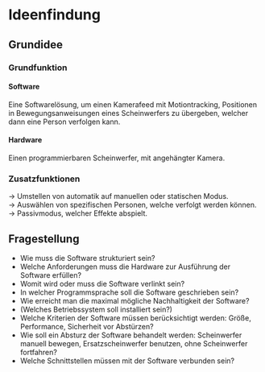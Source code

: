 # Ideenfindung

## Grundidee

### Grundfunktion
#### Software
Eine Softwarelösung, um einen Kamerafeed mit Motiontracking, Positionen in Bewegungsanweisungen eines Scheinwerfers zu übergeben, welcher dann eine Person verfolgen kann.

#### Hardware
Einen programmierbaren Scheinwerfer, mit angehängter Kamera.


### Zusatzfunktionen
-> Umstellen von automatik auf manuellen oder statischen Modus.\
-> Auswählen von spezifischen Personen, welche verfolgt werden können.\
-> Passivmodus, welcher Effekte abspielt.



## Fragestellung
- Wie muss die Software strukturiert sein?
- Welche Anforderungen muss die Hardware zur Ausführung der Software erfüllen?
- Womit wird oder muss die Software verlinkt sein?
- In welcher Programmsprache soll die Software geschrieben sein?
- Wie erreicht man die maximal mögliche Nachhaltigkeit der Software?
- (Welches Betriebssystem soll installiert sein?)
- Welche Kriterien der Software müssen berücksichtigt werden: Größe, Performance, Sicherheit vor Abstürzen?
- Wie soll ein Absturz der Software behandelt werden: Scheinwerfer manuell bewegen, Ersatzscheinwerfer benutzen, ohne Scheinwerfer fortfahren?
- Welche Schnittstellen müssen mit der Software verbunden sein?
